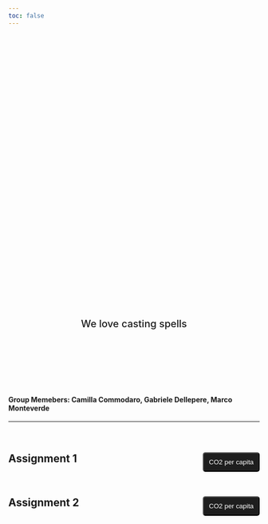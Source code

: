 ```yaml
---
toc: false
---
```


<div class="hero">
  <h1>Data Visualization by Shadow Wizards Money Gang</h1>
  <h2>We love casting spells</h2>
</div>

#### Group Memebers: Camilla Commodaro, Gabriele Dellepere, Marco Monteverde


---
<br>

## Assignment 1 <a href="lab1"><button>CO2 per capita</button></a>

<br>


## Assignment 2 <a href="lab2"><button>CO2 per capita</button></a>

<style>

.hero {
  display: flex;
  flex-direction: column;
  align-items: center;
  font-family: var(--sans-serif);
  margin: 4rem 0 8rem;
  text-wrap: balance;
  text-align: center;
}

.hero h1 {
  margin: 1rem 0;
  padding: 1rem 0;
  max-width: none;
  font-size: 14vw;
  font-weight: 900;
  line-height: 1;
  background: linear-gradient(30deg, var(--theme-foreground-focus), currentColor);
  -webkit-background-clip: text;
  -webkit-text-fill-color: transparent;
  background-clip: text;
}

.hero h2 {
  margin: 0;
  max-width: 34em;
  font-size: 20px;
  font-style: initial;
  font-weight: 500;
  line-height: 1.5;
  color: var(--theme-foreground-muted);
}

h2 {
  width: 100%;
}

button {
  float: right;
  padding: 10px;
  cursor: pointer;
  color: white;
  background: rgb(30,30,30);
  border-radius: 5px;
}

a {
  text-decoration: none;
}

h3 {
  max-width: 100%;
}

@media (min-width: 640px) {
  .hero h1 {
    font-size: 90px;
  }
}

</style>
